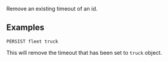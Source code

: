 <!--
layout:  index.html
title:   PERSIST - Tile38
class:   command
super:   documentation
command: persist
-->


Remove an existing timeout of an id.

## Examples

```tile38
PERSIST fleet truck
```

This will remove the timeout that has been set to `truck` object.



